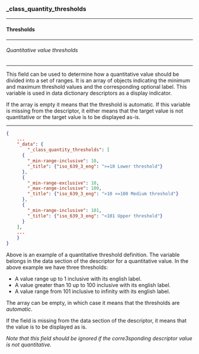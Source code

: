 ### _class_quantity_thresholds



------
#### Thresholds



------
###### Quantitative value thresholds



------
This field can be used to determine how a quantitative value should be divided into a set of ranges. It is an array of objects indicating the minimum and maximum threshold values and the corresponding optional label. This variable is used in data dictionary descriptors as a display indicator.

If the array is empty it means that the threshold is automatic. If this variable is missing from the descriptor, it either means that the target value is not quantitative or the target value is to be displayed as-is.



------
```json
{
	...
	"_data": {
		"_class_quantity_thresholds": [
      {
        "_min-range-inclusive": 10,
        "_title": {"iso_639_3_eng": ">=10 Lower threshold"}
      },
      {
        "_min-range-exclusive": 10,
        "_max-range-inclusive": 100,
        "_title": {"iso_639_3_eng": ">10 <=100 Medium threshold"}
      },
      {
        "_min-range-inclusive": 101,
        "_title": {"iso_639_3_eng": "<101 Upper threshold"}
      }
    ],
    ...
	}
}

```

Above is an example of a quantitative threshold definition. The variable belongs in the data section of the descriptor for a quantitative value. In the above example we have three thresholds:

- A value range up to 1 inclusive with its english label.
- A value greater than 10 up to 100 inclusive with its english label.
- A value range from 101 inclusive to infinity with its english label.

The array can be empty, in which case it means that the thresholds are *automatic*.

If the field is missing from the data section of the descriptor, it means that the value is to be displayed as is.

*Note that this field should be ignored if the corre3sponding descriptor value is not quantitative.*